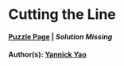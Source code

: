 # Cutting the Line

#### [Puzzle Page](4.2-p.pdf) | *Solution Missing*
#### Author(s): [Yannick Yao](../../../../search.html?q=Yannick+Yao)

